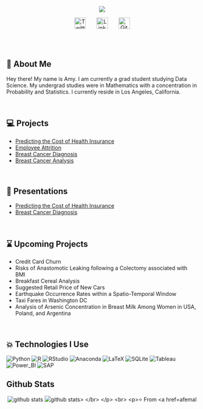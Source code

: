 <p align="center">
  <img  src="https://user-images.githubusercontent.com/61814648/111852381-eec07780-88d3-11eb-8f91-7964db9f214a.jpg">
<!--https://user-images.githubusercontent.com/61814648/111558472-0c62d500-874c-11eb-954d-6c9520c731ec.png"> --> 
</p>

<p align="center">
  <a href="https://twitter.com/itsamylyfe"><img src="https://cdn.jsdelivr.net/npm/simple-icons@v3/icons/twitter.svg" width="30px" alt="Twitter"></a> &nbsp; &nbsp; &nbsp;
  <a href="https://www.linkedin.com/in/amy-femal-66316419a/"><img src="https://cdn.jsdelivr.net/npm/simple-icons@v3/icons/linkedin.svg" width="30px"    alt="LinkedIn"></a> &nbsp; &nbsp; &nbsp;
  <a href="https://github.com/afemal"><img src="https://cdn.jsdelivr.net/npm/simple-icons@v3/icons/github.svg" width="30px" alt="GitHub"></a>
</p>


<br>
<br>


## 📝 About Me
Hey there! My name is Amy. I am currently a grad student studying Data Science. My undergrad studies were in Mathematics with a concentration in Probability and Statistics. I currently reside in Los Angeles, California. 
<!-- More info on badges below: https://github.com/badges/shields/blob/master/doc/logos.md -->

<br>

## 💻 Projects 

* [Predicting the Cost of Health Insurance](https://github.com/afemal/Projects/tree/main/Predicting%20the%20Cost%20of%20Health%20Insurance)
* [Employee Attrition](https://github.com/afemal/Projects/tree/main/Employee%20Attrition)
* [Breast Cancer Diagnosis](https://github.com/afemal/Projects/blob/main/Breast%20Cancer%20Diagnosis/BreastCancerDiagnosis.ipynb)
* [Breast Cancer Analysis](https://github.com/afemal/Projects/tree/main/Breast%20Cancer%20Analysis)

<br>

## 🎥 Presentations

* [Predicting the Cost of Health Insurance](https://youtu.be/F4EP5Q5jQlY)
* [Breast Cancer Diagnosis](https://github.com/afemal/Projects/blob/main/Breast%20Cancer%20Diagnosis/Breast%20Cancer%20Biopsy%20Data.pdf)

<br>

## ⌛ Upcoming Projects

* Credit Card Churn
* Risks of Anastomotic Leaking following a Colectomy associated with BMI
* Breakfast Cereal Analysis
* Suggested Retail Price of New Cars
* Earthquake Occurrence Rates within a Spatio-Temporal Window
* Taxi Fares in Washington DC
* Analysis of Arsenic Concentration in Breast Milk Among Women in USA, Poland, and Argentina

<br>

## 💥 Technologies I Use

![Python](http://img.shields.io/badge/-Python-3776AB?style=flat-square&logo=Python&logoColor=ffffff)
![R](http://img.shields.io/badge/-R-276DC3?style=flat-square&logo=R&logoColor=ffffff)
![RStudio](http://img.shields.io/badge/-RStudio-75AADB?style=flat-square&logo=RStudio&logoColor=ffffff)
![Anaconda](http://img.shields.io/badge/-Anaconda-44A833?style=flat-square&logo=Anaconda&logoColor=ffffff)
![LaTeX](http://img.shields.io/badge/-LaTeX-008080?style=flat-square&logo=LaTeX&logoColor=ffffff)
![SQLite](http://img.shields.io/badge/-SQLite-003B57?style=flat-square&logo=SQLite&logoColor=ffffff)
![Tableau](http://img.shields.io/badge/-Tableau-E97627?style=flat-square&logo=Tableau&logoColor=ffffff)
![Power_BI](http://img.shields.io/badge/-Power%20BI-F2C811?style=flat-square&logo=power-bi&logoColor=000000)
![SAP](http://img.shields.io/badge/-SAP-0FAAFF?style=flat-square&logo=SAP&logoColor=ffffff)

## Github Stats

<p align="center">
<img src="https://github-readme-stats.vercel.app/api/?username=afemal&show_icons=true&title_color=fffffff&icon_color=000000&text_color=000000" alt="github stats">
<img src="https://github-readme-stats.vercel.app/api/top-langs/?username=afemal&show_icons=true&title_color=fffffff&icon_color=000000&text_color=000000" alt="github stats> </br>
</p>


<br>


⭐ From [afemal](https://github.com/afemal)


